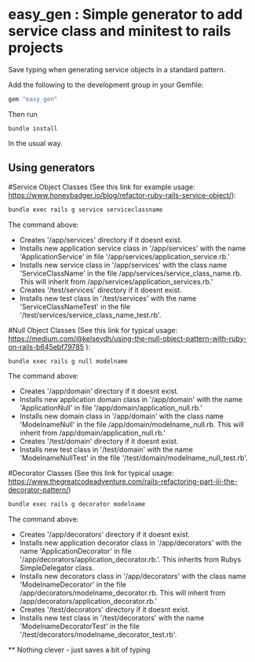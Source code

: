 # easy_gen : Simple generator to add service class and minitest to rails projects

Save typing when generating service objects in a standard pattern.

Add the following to the development group in your Gemfile:

```ruby
gem "easy_gen"
```

Then run

```
bundle install
```

In the usual way.

## Using generators

#Service Object Classes (See this link for example usage: https://www.honeybadger.io/blog/refactor-ruby-rails-service-object/):

```sh
bundle exec rails g service serviceclassname
```

The command above:

- Creates '/app/services' directory if it doesnt exist.
- Installs new application service class in '/app/services' with the name 'ApplicationService' in file '/app/services/application_service.rb.'
- Installs new service class in '/app/services' with the class name 'ServiceClassName' in the file /app/services/service_class_name.rb.  This will inherit from /app/services/application_services.rb.'
- Creates '/test/services' directory if it doesnt exist.
- Installs new test class in '/test/services' with the name 'ServiceClassNameTest' in the file '/test/services/service_class_name_test.rb'.

#Null Object Classes (See this link for typical usage: https://medium.com/@kelseydh/using-the-null-object-pattern-with-ruby-on-rails-b645ebf79785 ):

```sh
bundle exec rails g null modelname
```

The command above:

- Creates '/app/domain' directory if it doesnt exist.
- Installs new application domain class in '/app/domain' with the name 'ApplicationNull' in file '/app/domain/application_null.rb.'
- Installs new domain class in '/app/domain' with the class name 'ModelnameNull' in the file /app/domain/modelname_null.rb.  This will inherit from /app/domain/application_null.rb.'
- Creates '/test/domain' directory if it doesnt exist.
- Installs new test class in '/test/domain' with the name 'ModelnameNullTest' in the file '/test/domain/modelname_null_test.rb'.

#Decorator Classes (See this link for typical usage: https://www.thegreatcodeadventure.com/rails-refactoring-part-iii-the-decorator-pattern/)

```sh
bundle exec rails g decorator modelname
```

The command above:

- Creates '/app/decorators' directory if it doesnt exist.
- Installs new application decorator class in '/app/decorators' with the name 'ApplicationDecorator' in file '/app/decorators/application_decorator.rb.'.  This inherits from Rubys SimpleDelegator class.
- Installs new decorators class in '/app/decorators' with the class name 'ModelnameDecorator' in the file /app/decorators/modelname_decorator.rb.  This will inherit from /app/decorators/application_decorator.rb.'
- Creates '/test/decorators' directory if it doesnt exist.
- Installs new test class in '/test/decorators' with the name 'ModelnameDecoratorTest' in the file '/test/decorators/modelname_decorator_test.rb'.



** Nothing clever - just saves a bit of typing
